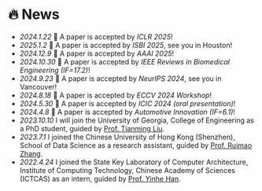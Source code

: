 # 🔥 News
- *2024.1.22* 🎉 A paper is accepted by *ICLR 2025*!
- *2025.1.2* 🎉 A paper is accepted by *ISBI 2025*, see you in Houston!
- *2024.12.9* 🎉 A paper is accepted by *AAAI 2025*!
- *2024.10.30* 🎉 A paper is accepted by *IEEE Reviews in Biomedical Engineering (IF=17.2)*!
- *2024.9.23* 🎉 A paper is accepted by *NeurIPS 2024*, see you in Vancouver!
- *2024.8.18* 🎉 A paper is accepted by *ECCV 2024 Workshop*!
- *2024.5.30* 🎉 A paper is accepted by *ICIC 2024 (oral presentation)*!
- *2024.4.8* 🎉 A paper is accepted by *Automotive Innovation (IF=6.1)*!
- *2023.10.10* I will join the University of Georgia, College of Engineering as a PhD student, guided by [Prof. Tianming Liu](https://cobweb.cs.uga.edu/~tliu/).
- *2023.7.1* I joined the Chinese University of Hong Kong (Shenzhen), School of Data Science as a research assistant, guided by [Prof. Ruimao Zhang](http://www.zhangruimao.site/).
- *2022.4.24* I joined the State Key Laboratory of Computer Architecture, Institute of Computing Technology, Chinese Academy of Sciences (ICTCAS) as an intern, guided by [Prof. Yinhe Han](https://people.ucas.ac.cn/~0010355).